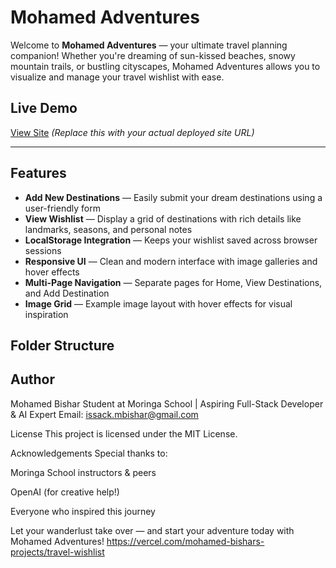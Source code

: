 # Mohamed Adventures

Welcome to **Mohamed Adventures** — your ultimate travel planning companion! Whether you're dreaming of sun-kissed beaches, snowy mountain trails, or bustling cityscapes, Mohamed Adventures allows you to visualize and manage your travel wishlist with ease.



## Live Demo

[View Site]( https://mohamedbishar.github.io/TRAVEL-WISHLIST/) *(Replace this with your actual deployed site URL)*

---

## Features

- **Add New Destinations** — Easily submit your dream destinations using a user-friendly form
- **View Wishlist** — Display a grid of destinations with rich details like landmarks, seasons, and personal notes
- **LocalStorage Integration** — Keeps your wishlist saved across browser sessions
- **Responsive UI** — Clean and modern interface with image galleries and hover effects
- **Multi-Page Navigation** — Separate pages for Home, View Destinations, and Add Destination
- **Image Grid** — Example image layout with hover effects for visual inspiration

##  Folder Structure

##   Author
Mohamed Bishar
Student at Moringa School | Aspiring Full-Stack Developer & AI Expert
Email: issack.mbishar@gmail.com

License
This project is licensed under the MIT License.

Acknowledgements
Special thanks to:

Moringa School instructors & peers

OpenAI (for creative help!)

Everyone who inspired this journey

Let your wanderlust take over — and start your adventure today with Mohamed Adventures! 
https://vercel.com/mohamed-bishars-projects/travel-wishlist

